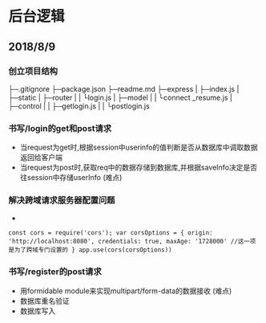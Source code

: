 # 后台逻辑
## 2018/8/9
### 创立项目结构
├─.gitignore
├─package.json
├─readme.md
├─express
|    ├─index.js
|    ├─static
|    ├─router
|    |   └login.js
|    ├─model
|    |   └connect _resume.js
|    ├─control
|    |    ├─getlogin.js
|    |    └postlogin.js
### 书写/login的get和post请求
+ 当request为get时,根据session中userinfo的值判断是否从数据库中调取数据返回给客户端
+ 当request为post时,获取req中的数据存储到数据库,并根据saveInfo决定是否往session中存储userInfo (难点)
### 解决跨域请求服务器配置问题
+ 
`const cors = require('cors');
var corsOptions = {
  origin: 'http://localhost:8080',
  credentials: true,
  maxAge: '1728000'
  //这一项是为了跨域专门设置的
}
app.use(cors(corsOptions))`
### 书写/register的post请求
+ 用formidable module来实现multipart/form-data的数据接收 (难点)
+ 数据库重名验证
+ 数据库写入